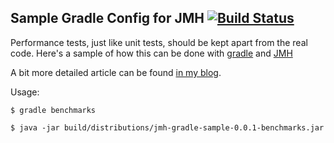 ## Sample Gradle Config for JMH [![Build Status](https://travis-ci.org/gvsmirnov/jmh-gradle-sample.png?branch=master)](https://travis-ci.org/gvsmirnov/jmh-gradle-sample)

Performance tests, just like unit tests, should be kept apart from the real code.
Here's a sample of how this can be done with [gradle](http://gradle.org) and
[JMH](http://openjdk.java.net/projects/code-tools/jmh/)

A bit more detailed article can be found [in my blog](http://gvsmirnov.ru/blog/tech/2014/03/10/keeping-your-benchmarks-separate.html).

Usage:

```
$ gradle benchmarks

$ java -jar build/distributions/jmh-gradle-sample-0.0.1-benchmarks.jar
```
